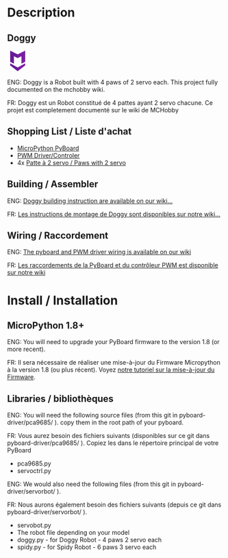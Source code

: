 # Description 
## Doggy 
![Doggy Project](https://github.com/adam-p/markdown-here/raw/master/src/common/images/icon48.png "Doggy Project")


ENG: Doggy is a Robot built with 4 paws of 2 servo each. This project fully documented on the mchobby wiki.

FR: Doggy est un Robot constitué de 4 pattes ayant 2 servo chacune. Ce projet est completement documenté sur le wiki de MCHobby

## Shopping List / Liste d'achat
* [MicroPython PyBoard](https://shop.mchobby.be/micro-python/570-micropython-pyboard-3232100005709.html)
* [PWM Driver/Controler](https://shop.mchobby.be/breakout/89-adafruit-controleur-pwm-servo-16-canaux-12-bits-i2c-interface-pca9685-3232100000896-adafruit.html)
* 4x [Patte à 2 servo / Paws with 2 servo](https://shop.mchobby.be/moteur/913-allbot-patte-2-servo-vr012-3232100009134-velleman.html)

## Building / Assembler
ENG: [Doggy building instruction are available on our wiki...](https://wiki.mchobby.be/index.php?title=Hack-micropython-ServoRobot-ASM)

FR: [Les instructions de montage de Doggy sont disponibles sur notre wiki...](https://wiki.mchobby.be/index.php?title=Hack-micropython-ServoRobot-ASM)

## Wiring / Raccordement
ENG: [The pyboard and PWM driver wiring is available on our wiki](https://wiki.mchobby.be/index.php?title=Hack-micropython-ServoRobot-Brancher)

FR: [Les raccordements de la PyBoard et du contrôleur PWM est disponible sur notre wiki](https://wiki.mchobby.be/index.php?title=Hack-micropython-ServoRobot-Brancher)
# Install / Installation

## MicroPython 1.8+ 
ENG: You will need to upgrade your PyBoard firmware to the version 1.8 (or more recent).

FR: Il sera nécessaire de réaliser une mise-à-jour du Firmware Micropython à la version 1.8 (ou plus récent). Voyez [notre tutoriel sur la mise-à-jour du Firmware](https://wiki.mchobby.be/index.php?title=MicroPython.Pyboard.mise-a-jour).

## Libraries / bibliothèques 
ENG: You will need the following source files (from this git in pyboard-driver/pca9685/ ). 
copy them in the root path of your pyboard.

FR: Vous aurez besoin des fichiers suivants (disponibles sur ce git dans pyboard-driver/pca9685/ ).
Copiez les dans le répertoire principal de votre PyBoard

* pca9685.py
* servoctrl.py

ENG: We would also need the following files (from this git in pyboard-driver/servorbot/ ).

FR: Nous aurons également besoin des fichiers suivants (depuis ce git dans pyboard-driver/servorbot/ ).

* servobot.py
* The robot file depending on your model 
 * doggy.py - for Doggy Robot - 4 paws 2 servo each
 * spidy.py - for Spidy Robot - 6 paws 3 servo each 
